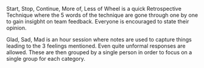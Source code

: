 
Start, Stop, Continue, More of, Less of Wheel is a quick Retrospective Technique where the 5 words of the technique are gone through one by one to gain insigbht on team feedback. Everyone is encouraged to state their opinion.

Glad, Sad, Mad is an hour session where notes are used to capture things leading to the 3 feelings mentioned. Even quite unformal responses are allowed. These are then grouped by a single person in order to focus on a single group for each category.
